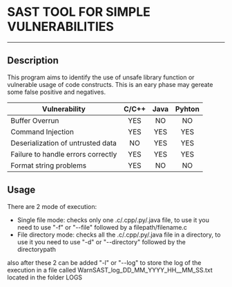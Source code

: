 # SAST TOOL FOR SIMPLE VULNERABILITIES

------------------------------------------------

## Description
This program aims to identify the use of unsafe library function or vulnerable usage of code constructs. This is an eary phase may gereate some false positive and negatives.

| Vulnerability                       | C/C++ | Java | Pyhton |
|-------------------------------------|:-----:|:----:|:------:|
| Buffer Overrun                      |  YES  |  NO  |   NO   |
| Command Injection                   |  YES  | YES  |  YES   |
| Deserialization of untrusted data   |  NO   | YES  |  YES   |
| Failure to handle errors correctly  |  YES  | YES  |  YES   |
| Format string problems              |  YES  |  NO  |   NO   |

## Usage
There are 2 mode of execution:
* Single file mode: checks only one .c/.cpp/.py/.java file, 
to use it you need to use "-f" or "--file" followed by a filepath/filename.c
* File directory mode: checks all the .c/.cpp/.py/.java file in a directory, 
to use it you need to use "-d" or "--directory" followed by the directorypath

also after these 2 can be added "-l" or "--log" 
to store the log of the execution in a file called WarnSAST_log_DD_MM_YYYY_HH__MM_SS.txt 
located in the folder LOGS
